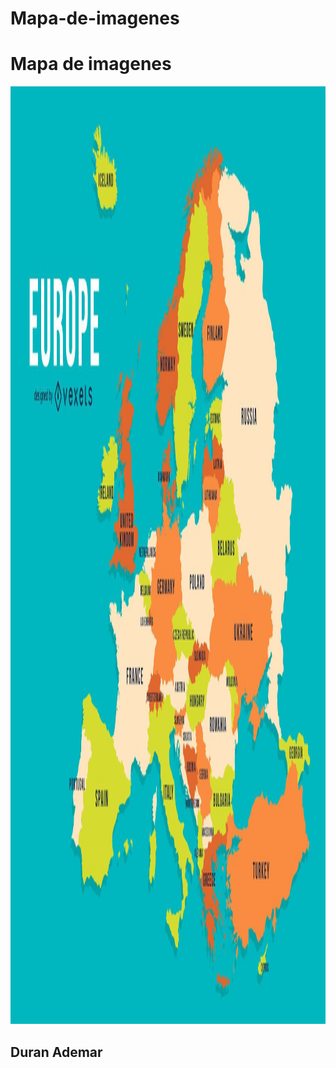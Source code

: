 # Mapa-de-imagenes

<head>
    <title>Mapa de Europa</title>
</head>
<body>
    <h1>Mapa de imagenes</h1>
    <img src="img/europe-colored-country-map-design-95ec22.webp" alt="Tie-figther" height="1500" width="1000" usemap="#nave">
    <map name="nave"> 
        <area shape="CIRCLE" coords="1153,323,134" href="http://government.ru/en/" title="Rusia" target="_blank"> 
        <area shape="POLY" coords="997,86,1046,258,1233,250,1178,133,1015,81"  href="http://government.ru/en/" title="Rusia" target="_blank"> 
        <area shape="POLY" coords="1092,459,1083,500,1128,496,1163,541,1242,522,1220,661,1285,689,1344,418,1236,403"  href="http://government.ru/en/" title="Rusia" target="_blank"> 
        <area shape="POLY" coords="954,207,1023,229,991,93,909,107" href="https://finland.fi/es/" title="Filandia" target="_blank"> 
        <area shape="CIRCLE" coords="970,272,65" href="https://finland.fi/es/" title="Filandia" target="_blank"> 
        <area shape="CIRCLE" coords="746,298,56" href="https://www.norway.no/" title="Noruega" target="_blank"> 
        <area shape="POLY" coords="691,260,704,370,791,328,794,239,882,117,914,106,917,119,948,112,998,68,838,101,757,226" href="https://www.norway.no/" title="Noruega" target="_blank"> 
        <area shape="POLY" coords="786,423,866,389,884,253,947,173,903,107,796,234" href="https://sweden.se/" title="Suecia" target="_blank"> 
        <area shape="RECT" coords="1007,377,918,334" href="https://estonia.ee/" title="Estonia" target="_blank"> 
        <area shape="POLY" coords="910,419,974,411,1004,432,1018,409,998,379,955,376" href="https://www.latvia.eu/" title="Letonia" target="_blank">
        <area shape="POLY" coords="913,417,911,452,943,448,950,474,976,476,1002,430,979,417,913,417" href="https://lrv.lt/en/" title="Lituania" target="_blank"> 
        <area shape="CIRCLE" coords="890,527,71" href="https://www.gov.pl" title="Polonia" target="_blank"> 
        <area shape="CIRCLE" coords="1032,476,55" href="https://www.belarus.by/en/" title="Bielorrusia" target="_blank"> 
        <area shape="POLY" coords="941,620,985,631,1040,606,1081,638,1057,686,1086,680,1114,643,1154,704,1212,673,1229,589,1249,586,1235,539,1132,523,1123,497,1076,517,1070,535,966,527" href="https://ukraine.ua/es/" title="Ucrania" target="_blank"> 
        <area shape="RECT" coords="1277,733,1431,685" href="https://georgia.gov/" title="Georgia" target="_blank"> 
        <area shape="POLY" coords="1030,779,1049,933,1253,907,1424,813,1361,733,1308,736,1254,766,1204,753," href="https://www.mfa.gov.tr/default.en.mfa" title="Turquia" target="_blank"> 
        <area shape="POLY" coords="1017,617,1041,608,1084,645" href="https://moldova.md/en" title="Moldavia" target="_blank"> 
        <area shape="CIRCLE" coords="991,678,61" href="https://www.gov.ro/en" title="Rumania" target="_blank"> 
        <area shape="POLY" coords="999,747,954,731,969,793,1028,788,1054,757,1070,734,1032,723" href="https://www.gov.bg/en" title="Bulgaria" target="_blank"> 
        <area shape="POLY" coords="875,687,892,747,920,778,958,767,941,718,904,669" href="https://welcometoserbia.gov.rs/home" title="Servia" target="_blank"> 
        <area shape="RECT" coords="914,806,965,778" href="https://macedoniadelnorte.com/" title="Macedonia" target="_blank"> 
        <area shape="CIRCLE" coords="887,764,18" href="https://www.gov.me/en/" title="Montenegro" target="_blank"> 
        <area shape="RECT" coords="888,837,917,780" href="https://albania.al/" title="Albania" target="_blank"> 
        <area shape="POLY" coords="907,847,969,968,1064,952,961,833,1026,816,1019,798,958,803,928,814" href="https://www.visitgreece.gr/" title="Grecia" target="_blank"> 
        <area shape="POLY" coords="659,670,658,716,696,707,731,777,820,860,726,888,794,922,876,838,752,705,779,686,776,660,745,650" href="https://www.italia.it/es" title="Italia" target="_blank"> 
        <area shape="POLY" coords="1232,913,1177,936,1190,956" href="https://www.gov.cy/en/" title="Chipre" target="_blank"> 
        <area shape="RECT" coords="844,680,938,626" href="https://2015-2019.kormany.hu/en" title="Hungria" target="_blank"> 
        <area shape="POLY" coords="845,610,860,638,938,616,942,600,878,593" href="https://www.eslovaquia.sk/" title="Eslovaquia" target="_blank"> 
        <area shape="POLY" coords="821,705,877,708,892,750,865,768" href="https://www.opengovpartnership.org/es/members/bosnia-and-herzegovina/" title="Bosnia" target="_blank"> 
        <area shape="POLY" coords="77,694,857,761,818,702,876,704,880,691,838,667,804,694" href="https://croatia.hr/es-es" title="Croacia" target="_blank"> 
        <area shape="POLY" coords="782,668,784,689,813,690,837,666,832,658" href="https://www.gov.si/es/" title="Eslovenia" target="_blank"> 
        <area shape="POLY" coords="716,636,775,634,786,610,841,668,837,659,780,664,749,649" href="https://www.oesterreich.gv.at/en/public.html" title="Austria" target="_blank"> 
        <area shape="POLY" coords="662,665,643,654,669,625,709,630,722,650" href="https://www.admin.ch/gov/en/start.html" title="Suiza" target="_blank"> 
        <area shape="POLY" coords="768,567,786,607,837,610,877,588,815,550" href="https://vlada.gov.cz/en/" title="Chequia" target="_blank"> 
        <area shape="POLY" coords="768,567,812,550,797,453,717,444,672,560,664,576,673,583,679,623,775,630,750,637" href="https://www.deutschland.de/es" title="Alemania" target="_blank"> 
        <area shape="CIRCLE" coords="666,567,11" href="https://luxembourg.public.lu/en.html" title="Luxemburgo" target="_blank"> 
        <area shape="POLY" coords="657,564,672,547,660,520,604,516,632,557" href="https://www.belgium.be/en" title="Belgica" target="_blank"> 
        <area shape="POLY" coords="629,508,664,467,700,483,670,531" href="https://www.netherlandsworldwide.nl/" title="Paises bajos" target="_blank">
        <area shape="POLY" coords="531,303,483,512,596,521,593,298" href="https://www.gov.uk/" title="Reino Unido" target="_blank">
        <area shape="POLY" coords="605,527,687,600,641,654,659,668,648,729,568,740,488,695,506,614,468,548" href="https://www.elysee.fr/en/" title="Francia" target="_blank">
        <area shape="RECT" coords="711,375,787,447" href="https://denmark.dk/" title="Dinamarca" target="_blank">
        <area shape="POLY" coords="340,679,357,637,569,745,450,860,348,862,314,817,710" href="https://www.exteriores.gob.es/en/Paginas/index.aspx" title="España" target="_blank">
        <area shape="POLY" coords="318,810,387,710,340,681,276,786" href="https://www.portugal.gov.pt/pt/gc24" title="Portugal" target="_blank">
        <area shape="POLY" coords="479,464,512,389,472,358,400,444" href="https://www.ireland.ie/en/" title="Irlanda" target="_blank">
        <area shape="CIRCLE" coords="450,94,50" href="https://www.government.is/" title="Islandia" target="_blank"> 
    </map>
<h2>Duran Ademar</h2>
</body>
